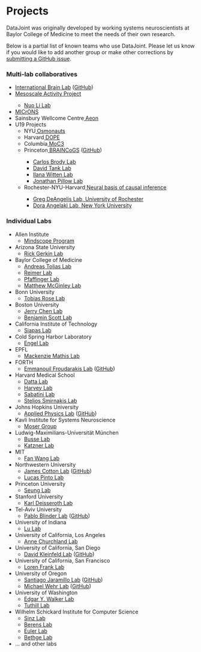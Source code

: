# Projects

DataJoint was originally developed by working systems neuroscientists at Baylor College of Medicine to meet the needs of their own research.

Below is a partial list of known teams who use DataJoint. 
Please let us know if you would like to add another group or make other corrections by <a href="https://github.com/datajoint/datajoint-elements/issues" target="_blank">submitting a GitHub issue</a>.

<h3>Multi-lab collaboratives</h3>

<ul>
    <li><a href="https://www.internationalbrainlab.com/#home" target="_blank">International Brain Lab</a> (<a href="https://github.com/int-brain-lab" target="_blank">GitHub</a>)</li>
    <li><a href="https://www.simonsfoundation.org/funded-project/multi-regional-neuronal-dynamics-of-memory-guided-flexible-behavior/" target="_blank">Mesoscale Activity Project</a></li>
        <ul>
        <li><a href="https://www.bcm.edu/research/faculty-labs/nuo-li-lab" target="_blank">Nuo Li Lab</a></li>
        </ul>
    <li><a href="https://www.microns-explorer.org" target="_blank">MICrONS</a></li>
    <li>Sainsbury Wellcome Centre<a href="https://www.sainsburywellcome.org/web/" target="_blank"> Aeon</a></li>
    <li>U19 Projects
        <ul>
        <li>NYU<a href="https://www.osmonauts.org/" target="_blank"> Osmonauts</a></li>
        <li>Harvard<a href="https://www.teamdope.org/" target="_blank"> DOPE</a></li>
        <li>Columbia<a href="https://confluence.columbia.edu/confluence/display/zmbbi/U19+Data+Science" target="_blank"> MoC3</a></li>
        <li>Princeton<a href="https://www.braincogs.org/" target="_blank"> BRAINCoGS</a> (<a href="https://github.com/braincogs/" target="_blank">GitHub</a>)</li>
        <ul>
            <li><a href="http://brodylab.org" target="_blank">Carlos Brody Lab</a></li>
            <li><a href="https://pni.princeton.edu/faculty/david-tank" target="_blank">David Tank Lab</a></li>
            <li><a href="https://wittenlab.org" target="_blank">Ilana Witten Lab</a></li>
            <li><a href="https://pillowlab.princeton.edu" target="_blank">Jonathan Pillow Lab</a></li>
        </ul>
        <li>Rochester-NYU-Harvard<a href="https://reporter.nih.gov/project-details/10047607" target="_blank"> Neural basis of causal inference</a></li>
            <ul>
            <li><a href="http://www.sas.rochester.edu/bcs/people/faculty/deangelis_greg/index.html" target="_blank">Greg DeAngelis Lab, University of Rochester</a></li>
            <li><a href="https://angelakilabnyu.org/" target="_blank">Dora Angelaki Lab, New York University</a></li>
            </ul>
        </ul>
    </li>
</ul>


<h3>Individual Labs</h3>

<ul>
    <li>Allen Institute
        <ul>
        <li><a href="https://alleninstitute.org/what-we-do/brain-science/research/mindscope-program/" target="_blank">Mindscope Program</a></li>
        </ul>
    </li>
    <li>Arizona State University
        <ul>
        <li><a href="https://isearch.asu.edu/profile/500553" target="_blank">Rick Gerkin Lab</a></li>
        </ul>
    </li>
    <li>Baylor College of Medicine
        <ul>
        <li><a href="https://toliaslab.org/" target="_blank">Andreas Tolias Lab</a></li>
        <li><a href="https://www.bcm.edu/research/faculty-labs/jacob-reimer-lab" target="_blank">Reimer Lab</a></li>
        <li><a href="https://www.bcm.edu/research/faculty-labs/paul-pfaffinger-lab" target="_blank">Pfaffinger Lab</a></li>
        <li><a href="https://www.bcm.edu/research/faculty-labs/matthew-mcginley-lab" target="_blank">Matthew McGinley Lab</a></li>
        </ul>
    </li>
    <li>Bonn University
        <ul>
        <li><a href="https://rose-group.ieecr-bonn.de" target="_blank">Tobias Rose Lab</a></li>
        </ul>
    </li>
    <li>Boston University
        <ul>
        <li><a href="http://chen-lab.org/index.html" target="_blank">Jerry Chen Lab</a></li>
        <li><a href="https://www.scottcognitionlab.com" target="_blank">Benjamin Scott Lab</a></li>
        </ul>
    </li>
    <li>California Institute of Technology
        <ul>
        <li><a href="https://www.bbe.caltech.edu/people/thanos-siapas" target="_blank">Siapas Lab</a></li>
        </ul>
    </li>
    <li>Cold Spring Harbor Laboratory
        <ul>
        <li><a href="https://www.cshl.edu/research/faculty-staff/tatiana-engel/" target="_blank">Engel Lab</a></li>
        </ul>
    </li>
    <li>EPFL
        <ul>
        <li><a href="http://www.mackenziemathislab.org/" target="_blank">Mackenzie Mathis Lab</a></li>
        </ul>
    </li>
    <li>FORTH
        <ul>
        <li><a href="https://www.imbb.forth.gr/imbb-people/en/froudarakis-home" target="_blank">Emmanouil Froudarakis Lab</a> (<a href="https://github.com/ef-lab" target="_blank">GitHub</a>)</li>
        </ul>
    </li>
    <li>Harvard Medical School
        <ul>        
        <li><a href="http://datta.hms.harvard.edu/" target="_blank">Datta Lab</a></li>
        <li><a href="https://harveylab.hms.harvard.edu/" target="_blank">Harvey Lab</a></li>
        <li><a href="http://sabatini.hms.harvard.edu/" target="_blank">Sabatini Lab</a></li>
        <li><a href="https://smirnakislab.bwh.harvard.edu/" target="_blank">Stelios Smirnakis Lab</a></li>
        </ul>
    </li>
    <li>Johns Hopkins University
        <ul>
        <li><a href="https://www.jhuapl.edu/" target="_blank">Applied Physics Lab</a> (<a href="https://github.com/aplbrain" target="_blank">GitHub</a>)</li>
        </ul>
    </li>
    <li>Kavli Institute for Systems Neuroscience
        <ul>
        <li><a href="https://www.ntnu.edu/kavli/moser-group" target="_blank">Moser Group</a></li>
        </ul>
    </li>
    <li>Ludwig-Maximilians-Universität München
        <ul>
        <li><a href="https://www.neuro.bio.lmu.de/research_groups/res-busse_l/index.html" target="_blank">Busse Lab</a></li>
        <li><a href="https://www.neuro.bio.lmu.de/research_groups/res-katzner/index.html" target="_blank">Katzner Lab</a></li>
        </ul>
    </li>
    <li>MIT
        <ul>
        <li><a href="https://www.wanglab-neuro.org" target="_blank">Fan Wang Lab</a></li>
        </ul>
    </li>
    <li>Northwestern University
        <ul>
        <li><a href="https://www.feinberg.northwestern.edu/faculty-profiles/az/profile.html?xid=49313" target="_blank">James Cotton Lab</a> (<a href="https://github.com/peabody124/PosePipeline" target="_blank">GitHub</a>)</li>
        <li><a href="https://www.pintolab.org" target="_blank">Lucas Pinto Lab</a></li>
        </ul>
    </li>
    <li>Princeton University
        <ul>
        <li><a href="http://seunglab.org/" target="_blank">Seung Lab</a></li>
        </ul>
    </li>
    <li>Stanford University
        <ul>
        <li><a href="http://web.stanford.edu/group/dlab/" target="_blank">Karl Deisseroth Lab</a></li>
        </ul>
    </li>
    <li>Tel-Aviv University
        <ul>
        <li><a href="http://pblab.tau.ac.il/en/" target="_blank">Pablo Blinder Lab</a> (<a href="https://github.com/PBLab" target="_blank">GitHub</a>)</li>
        </ul>
    </li>
    <li>University of Indiana
        <ul>
        <li><a href="http://www.lulaboratory.com/" target="_blank">Lu Lab</a></li>
        </ul>
    </li>
    <li>University of California, Los Angeles
        <ul>
        <li><a href="https://churchlandlab.org/" target="_blank">Anne Churchland Lab</a></li>
        </ul>
    </li>
    <li>University of California, San Diego
        <ul>
        <li><a href="https://neurophysics.ucsd.edu" target="_blank">David Kleinfeld Lab</a> (<a href="https://github.com/ActiveBrainAtlas" target="_blank">GitHub</a>)</li>
        </ul>
    </li>
    <li>University of California, San Francisco
        <ul>
        <li><a href="https://franklab.ucsf.edu/" target="_blank">Loren Frank Lab</a></li>
        </ul>
    </li>
    <li>University of Oregon
        <ul>
        <li><a href="https://ion.uoregon.edu/content/santiago-jaramillo" target="_blank">Santiago Jaramillo Lab</a> (<a href="https://github.com/sjara/uobrainflex" target="_blank">GitHub</a>)</li>
        <li><a href="https://ion.uoregon.edu/content/michael-wehr" target="_blank">Michael Wehr Lab</a> (<a href="https://github.com/wehr-lab" target="_blank">GitHub</a>)</li>
        </ul>
    </li>
    <li>University of Washington
        <ul>
        <li><a href="https://eywalkerlab.com/" target="_blank">Edgar Y. Walker Lab</a></li>
        <li><a href="http://faculty.washington.edu/tuthill/" target="_blank">Tuthill Lab</a></li>
        </ul>
    </li>
    <li>Wilhelm Schickard Institute for Computer Science
        <ul>
        <li><a href="https://sinzlab.org/" target="_blank">Sinz Lab</a></li>
        <li><a href="https://philippberens.wordpress.com/" target="_blank">Berens Lab</a></li>
        <li><a href="http://www.eye-tuebingen.de/eulerlab/" target="_blank">Euler Lab</a></li>
        <li><a href="http://bethgelab.org/" target="_blank">Bethge Lab</a></li>
        </ul>
    </li>
    <li>&#8230; and other labs</li>
</ul>